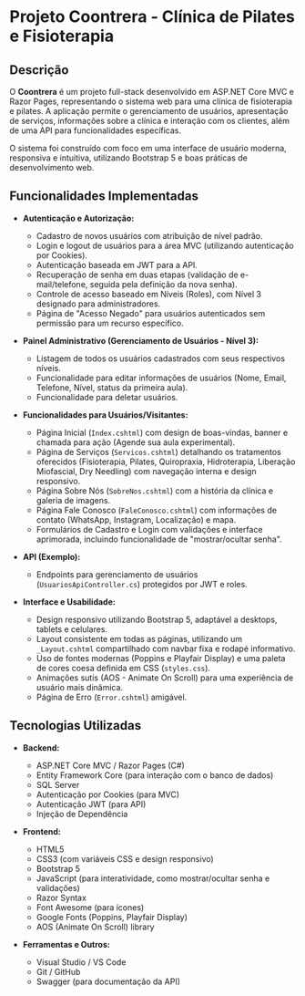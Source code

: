 # Projeto Coontrera - Clínica de Pilates e Fisioterapia

## Descrição

O **Coontrera** é um projeto full-stack desenvolvido em ASP.NET Core MVC e Razor Pages, representando o sistema web para uma clínica de fisioterapia e pilates. A aplicação permite o gerenciamento de usuários, apresentação de serviços, informações sobre a clínica e interação com os clientes, além de uma API para funcionalidades específicas.

O sistema foi construído com foco em uma interface de usuário moderna, responsiva e intuitiva, utilizando Bootstrap 5 e boas práticas de desenvolvimento web.

## Funcionalidades Implementadas

* **Autenticação e Autorização:**
    * Cadastro de novos usuários com atribuição de nível padrão.
    * Login e logout de usuários para a área MVC (utilizando autenticação por Cookies).
    * Autenticação baseada em JWT para a API.
    * Recuperação de senha em duas etapas (validação de e-mail/telefone, seguida pela definição da nova senha).
    * Controle de acesso baseado em Níveis (Roles), com Nível 3 designado para administradores.
    * Página de "Acesso Negado" para usuários autenticados sem permissão para um recurso específico.

* **Painel Administrativo (Gerenciamento de Usuários - Nível 3):**
    * Listagem de todos os usuários cadastrados com seus respectivos níveis.
    * Funcionalidade para editar informações de usuários (Nome, Email, Telefone, Nível, status da primeira aula).
    * Funcionalidade para deletar usuários.

* **Funcionalidades para Usuários/Visitantes:**
    * Página Inicial (`Index.cshtml`) com design de boas-vindas, banner e chamada para ação (Agende sua aula experimental).
    * Página de Serviços (`Servicos.cshtml`) detalhando os tratamentos oferecidos (Fisioterapia, Pilates, Quiropraxia, Hidroterapia, Liberação Miofascial, Dry Needling) com navegação interna e design responsivo.
    * Página Sobre Nós (`SobreNos.cshtml`) com a história da clínica e galeria de imagens.
    * Página Fale Conosco (`FaleConosco.cshtml`) com informações de contato (WhatsApp, Instagram, Localização) e mapa.
    * Formulários de Cadastro e Login com validações e interface aprimorada, incluindo funcionalidade de "mostrar/ocultar senha".

* **API (Exemplo):**
    * Endpoints para gerenciamento de usuários (`UsuariosApiController.cs`) protegidos por JWT e roles.

* **Interface e Usabilidade:**
    * Design responsivo utilizando Bootstrap 5, adaptável a desktops, tablets e celulares.
    * Layout consistente em todas as páginas, utilizando um `_Layout.cshtml` compartilhado com navbar fixa e rodapé informativo.
    * Uso de fontes modernas (Poppins e Playfair Display) e uma paleta de cores coesa definida em CSS (`styles.css`).
    * Animações sutis (AOS - Animate On Scroll) para uma experiência de usuário mais dinâmica.
    * Página de Erro (`Error.cshtml`) amigável.

## Tecnologias Utilizadas

* **Backend:**
    * ASP.NET Core MVC / Razor Pages (C#)
    * Entity Framework Core (para interação com o banco de dados)
    * SQL Server 
    * Autenticação por Cookies (para MVC)
    * Autenticação JWT (para API)
    * Injeção de Dependência

* **Frontend:**
    * HTML5
    * CSS3 (com variáveis CSS e design responsivo)
    * Bootstrap 5
    * JavaScript (para interatividade, como mostrar/ocultar senha e validações)
    * Razor Syntax
    * Font Awesome (para ícones)
    * Google Fonts (Poppins, Playfair Display)
    * AOS (Animate On Scroll) library

* **Ferramentas e Outros:**
    * Visual Studio / VS Code
    * Git / GitHub
    * Swagger (para documentação da API)
